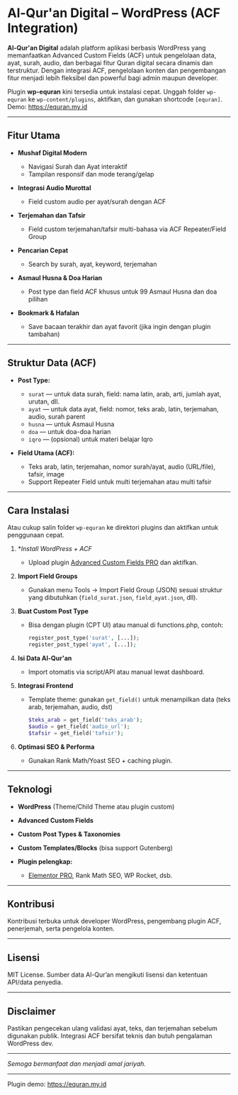 # Al-Qur'an Digital – WordPress (ACF Integration)

**Al-Qur'an Digital** adalah platform aplikasi berbasis WordPress yang memanfaatkan Advanced Custom Fields (ACF) untuk pengelolaan data, ayat, surah, audio, dan berbagai fitur Quran digital secara dinamis dan terstruktur. Dengan integrasi ACF, pengelolaan konten dan pengembangan fitur menjadi lebih fleksibel dan powerful bagi admin maupun developer.

Plugin **wp-equran** kini tersedia untuk instalasi cepat.
Unggah folder `wp-equran` ke `wp-content/plugins`, aktifkan, dan gunakan shortcode `[equran]`.
Demo: https://equran.my.id


---

## Fitur Utama

* **Mushaf Digital Modern**

  * Navigasi Surah dan Ayat interaktif
  * Tampilan responsif dan mode terang/gelap
* **Integrasi Audio Murottal**

  * Field custom audio per ayat/surah dengan ACF
* **Terjemahan dan Tafsir**

  * Field custom terjemahan/tafsir multi-bahasa via ACF Repeater/Field Group
* **Pencarian Cepat**

  * Search by surah, ayat, keyword, terjemahan
* **Asmaul Husna & Doa Harian**

  * Post type dan field ACF khusus untuk 99 Asmaul Husna dan doa pilihan
* **Bookmark & Hafalan**

  * Save bacaan terakhir dan ayat favorit (jika ingin dengan plugin tambahan)

---

## Struktur Data (ACF)

* **Post Type:**

  * `surat` — untuk data surah, field: nama latin, arab, arti, jumlah ayat, urutan, dll.
  * `ayat` — untuk data ayat, field: nomor, teks arab, latin, terjemahan, audio, surah parent
  * `husna` — untuk Asmaul Husna
  * `doa` — untuk doa-doa harian
  * `iqro` — (opsional) untuk materi belajar Iqro

* **Field Utama (ACF):**

  * Teks arab, latin, terjemahan, nomor surah/ayat, audio (URL/file), tafsir, image
  * Support Repeater Field untuk multi terjemahan atau multi tafsir

---

## Cara Instalasi

Atau cukup salin folder `wp-equran` ke direktori plugins dan aktifkan untuk penggunaan cepat.


1. **Install WordPress + ACF*

   * Upload plugin [Advanced Custom Fields PRO](https://www.advancedcustomfields.com/) dan aktifkan.

2. **Import Field Groups**

   * Gunakan menu Tools → Import Field Group (JSON) sesuai struktur yang dibutuhkan (`field_surat.json`, `field_ayat.json`, dll).

3. **Buat Custom Post Type**

   * Bisa dengan plugin (CPT UI) atau manual di functions.php, contoh:

     ```php
     register_post_type('surat', [...]);
     register_post_type('ayat', [...]);
     ```

4. **Isi Data Al-Qur'an**

   * Import otomatis via script/API atau manual lewat dashboard.

5. **Integrasi Frontend**

   * Template theme: gunakan `get_field()` untuk menampilkan data (teks arab, terjemahan, audio, dst)

     ```php
     $teks_arab = get_field('teks_arab');
     $audio = get_field('audio_url');
     $tafsir = get_field('tafsir');
     ```

6. **Optimasi SEO & Performa**

   * Gunakan Rank Math/Yoast SEO + caching plugin.

---

## Teknologi

* **WordPress** (Theme/Child Theme atau plugin custom)
* **Advanced Custom Fields**
* **Custom Post Types & Taxonomies**
* **Custom Templates/Blocks** (bisa support Gutenberg)
* **Plugin pelengkap:**

  * [Elementor PRO](https://be.elementor.com/visit/?bta=12143&brand=elementor), Rank Math SEO, WP Rocket, dsb.

---

## Kontribusi

Kontribusi terbuka untuk developer WordPress, pengembang plugin ACF, penerjemah, serta pengelola konten.

---

## Lisensi

MIT License. Sumber data Al-Qur’an mengikuti lisensi dan ketentuan API/data penyedia.

---

## Disclaimer

Pastikan pengecekan ulang validasi ayat, teks, dan terjemahan sebelum digunakan publik. Integrasi ACF bersifat teknis dan butuh pengalaman WordPress dev.

---

*Semoga bermanfaat dan menjadi amal jariyah.*

---
Plugin demo: https://equran.my.id

